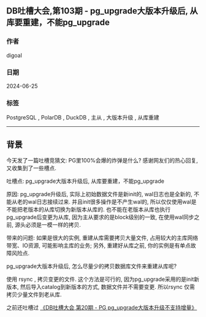 ## DB吐槽大会,第103期 - pg_upgrade大版本升级后, 从库要重建，不能pg_upgrade     
                             
### 作者                                                    
digoal                                                    
                                                    
### 日期                                                    
2024-06-25                                         
                                                    
### 标签                                   
PostgreSQL , PolarDB , DuckDB , 主从 , 大版本升级 , 从库重建   
                                                    
----                                                    
                                                    
## 背景         
今天发了一篇吐槽竞猜文: PG里100%会爆的炸弹是什么? 感谢网友们的热心回复, 又收集到了一些槽点.        
      
吐槽点: pg_upgrade大版本升级后, 从库要重建，不能pg_upgrade      
      
原因: pg_upgrade升级后, 实际上初始数据文件是新init的, wal日志也是全新的, 不能从老的wal日志接续过来. 并且init很多操作是不产生wal的, 所以仅仅使用wal是不能把老版本的从库切换为新版本从库的.  也不能在老版本从库也执行pg_upgrade后变更为从库, 因为主从要求的是block级别的一致, 在使用wal同步之前, 源头必须是一模一样的拷贝.    
    
带来的问题: 如果是很大的实例, 重建从库需要拷贝大量文件, 占用较大的主库网络带宽、IO资源, 可能影响主库的业务; 另外, 重建好从库之前, 你的实例是有单点故障风险点.    
    
pg_upgrade大版本升级后, 怎么尽量少的拷贝数据库文件来重建从库呢?   
  
使用 rsync , 拷贝变更的文件. 这个方法是可行的, 因为pg_upgrade采用的是init新版本, 然后导入catalog到新版本的方式, 数据文件并不需要变更. 所以rsync 仅需拷贝少量文件到老从库.    
  
之前还吐槽过 [《DB吐槽大会,第20期 - PG pg_upgrade大版本升级不支持增量》](../202109/20210902_08.md)       
    
    

